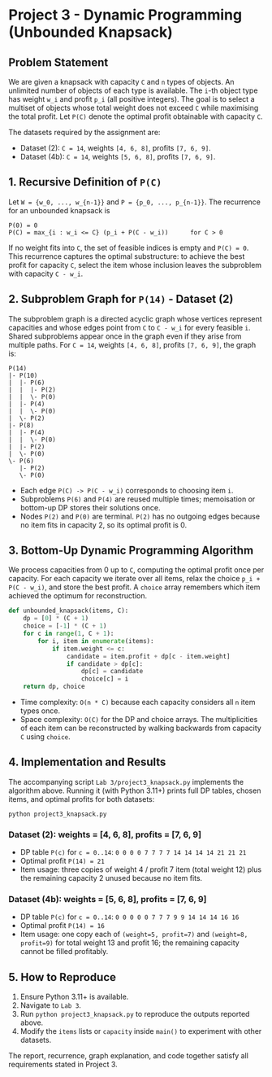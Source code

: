 # Project 3 - Dynamic Programming (Unbounded Knapsack)

## Problem Statement
We are given a knapsack with capacity `C` and `n` types of objects. An unlimited number of objects of each type is available. The `i`-th object type has weight `w_i` and profit `p_i` (all positive integers). The goal is to select a multiset of objects whose total weight does not exceed `C` while maximising the total profit. Let `P(C)` denote the optimal profit obtainable with capacity `C`.

The datasets required by the assignment are:

- Dataset (2): `C = 14`, weights `[4, 6, 8]`, profits `[7, 6, 9]`.
- Dataset (4b): `C = 14`, weights `[5, 6, 8]`, profits `[7, 6, 9]`.

## 1. Recursive Definition of `P(C)`

Let `W = {w_0, ..., w_{n-1}}` and `P = {p_0, ..., p_{n-1}}`. The recurrence for an unbounded knapsack is

```
P(0) = 0
P(C) = max_{i : w_i <= C} (p_i + P(C - w_i))      for C > 0
```

If no weight fits into `C`, the set of feasible indices is empty and `P(C) = 0`. This recurrence captures the optimal substructure: to achieve the best profit for capacity `C`, select the item whose inclusion leaves the subproblem with capacity `C - w_i`.

## 2. Subproblem Graph for `P(14)` - Dataset (2)

The subproblem graph is a directed acyclic graph whose vertices represent capacities and whose edges point from `C` to `C - w_i` for every feasible `i`. Shared subproblems appear once in the graph even if they arise from multiple paths. For `C = 14`, weights `[4, 6, 8]`, profits `[7, 6, 9]`, the graph is:

```
P(14)
|- P(10)
|  |- P(6)
|  |  |- P(2)
|  |  \- P(0)
|  |- P(4)
|  |  \- P(0)
|  \- P(2)
|- P(8)
|  |- P(4)
|  |  \- P(0)
|  |- P(2)
|  \- P(0)
\- P(6)
   |- P(2)
   \- P(0)
```

- Each edge `P(C) -> P(C - w_i)` corresponds to choosing item `i`.
- Subproblems `P(6)` and `P(4)` are reused multiple times; memoisation or bottom-up DP stores their solutions once.
- Nodes `P(2)` and `P(0)` are terminal. `P(2)` has no outgoing edges because no item fits in capacity 2, so its optimal profit is 0.

## 3. Bottom-Up Dynamic Programming Algorithm

We process capacities from 0 up to `C`, computing the optimal profit once per capacity. For each capacity we iterate over all items, relax the choice `p_i + P(C - w_i)`, and store the best profit. A `choice` array remembers which item achieved the optimum for reconstruction.

```python
def unbounded_knapsack(items, C):
    dp = [0] * (C + 1)
    choice = [-1] * (C + 1)
    for c in range(1, C + 1):
        for i, item in enumerate(items):
            if item.weight <= c:
                candidate = item.profit + dp[c - item.weight]
                if candidate > dp[c]:
                    dp[c] = candidate
                    choice[c] = i
    return dp, choice
```

- Time complexity: `O(n * C)` because each capacity considers all `n` item types once.
- Space complexity: `O(C)` for the DP and choice arrays. The multiplicities of each item can be reconstructed by walking backwards from capacity `C` using `choice`.

## 4. Implementation and Results

The accompanying script `Lab 3/project3_knapsack.py` implements the algorithm above. Running it (with Python 3.11+) prints full DP tables, chosen items, and optimal profits for both datasets:

```
python project3_knapsack.py
```

### Dataset (2): weights = [4, 6, 8], profits = [7, 6, 9]
- DP table `P(c)` for `c = 0..14`: `0 0 0 0 7 7 7 7 14 14 14 14 21 21 21`
- Optimal profit `P(14) = 21`
- Item usage: three copies of weight 4 / profit 7 item (total weight 12) plus the remaining capacity 2 unused because no item fits.

### Dataset (4b): weights = [5, 6, 8], profits = [7, 6, 9]
- DP table `P(c)` for `c = 0..14`: `0 0 0 0 0 7 7 7 9 9 14 14 14 16 16`
- Optimal profit `P(14) = 16`
- Item usage: one copy each of `(weight=5, profit=7)` and `(weight=8, profit=9)` for total weight 13 and profit 16; the remaining capacity cannot be filled profitably.

## 5. How to Reproduce
1. Ensure Python 3.11+ is available.
2. Navigate to `Lab 3`.
3. Run `python project3_knapsack.py` to reproduce the outputs reported above.
4. Modify the `items` lists or `capacity` inside `main()` to experiment with other datasets.

The report, recurrence, graph explanation, and code together satisfy all requirements stated in Project 3.

